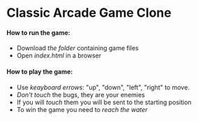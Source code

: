 # Classic Arcade Game Clone

#### How to run the game:
- Download _the folder_ containing game files
- Open _index.html_ in a browser

#### How to play the game:
- Use _keayboard errows_: "up", "down", "left", "right" to move.
- _Don't touch_ the bugs, they are your enemies
- If you will _touch_ them you will be sent to the starting position
- To win the game you need to _reach the water_
